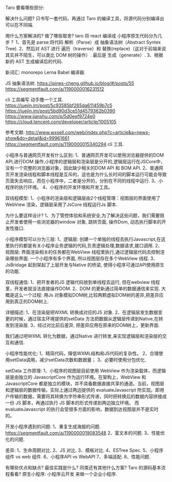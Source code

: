 Taro 要看哪些部分:

解决什么问题? 
只书写一套代码，再通过 Taro 的编译工具，将源代码分别编译出可以在不同端.

用什么方案解决的? 做了哪些取舍?
taro 将 react 编译成 小程序原生代码分为几步？
1、首先是 parse:将代码 解析（Parse）成 抽象语法树（Abstract Syntex Tree).
2、然后对 AST 进行 遍历（traverse）和 替换(replace)（这对于前端来说其实并不陌生，可以类比 DOM 树的操作）. 最后是 生成（generate）.
3、根据新的 AST 生成编译后的代码.

新词汇:
monorepo
Lerna
Babel 编译器.

JS 抽象语法树.
https://pines-cheng.github.io/blog/#/posts/55
https://segmentfault.com/a/1190000016231512

cli 工具编写 动手撸一个工具.
https://juejin.im/post/5c93585bf265da611459b7c5
https://juejin.im/post/5bd90d3ce51d4579362b0390
https://www.jianshu.com/p/5d0eef9724e0
https://cloud.tencent.com/developer/article/1005105

参考文献:
http://www.wxsell.com/web/index.php?c=article&a=news-show&do=detail&id=99961661
https://segmentfault.com/a/1190000015340294  cli 工具.

小程序与普通网页开发有什么区别:
1、普通网页开发可以使用浏览器提供的DOM API,进行DOM 操作,小程序的逻辑层和渲染层是分开的,逻辑层运行在JSCore中，没有一个完整的浏览器对象，因此缺少相关的DOM API 和 BOM API.
2、普通网页开发渲染线程和脚本线程是互斥的，这也是为什么长时间的脚本运行可能会导致页面失去响应，而在小程序中，二者是分开的，分别在不同的线程中运行.
3、小程序的执行环境。
4、小程序的开发环境和开发工具。

双线程模型:
1、小程序的渲染层和逻辑层由2个线程管理：视图层的界面使用了WebView 渲染，逻辑层采用了JsCore 线程运行Js 脚本.

为什么要这样设计?
1、为了管控体验和系统安全,为了解决这些问题，我们需要阻止开发者使用一些浏览器的window 对象, 跳转页面, 操作Dom, 动态执行脚本的开发性接口.

小程序模型可以分为三层:
1、逻辑层: 创建一个单独的线程去执行Javascript,在这里执行的都是有关小程序业务逻辑的代码,负责逻辑处理,数据请求,接口调用.
2、视图层: 界面渲染相关的任务都在WebView 线程里执行,通过逻辑层代码去控制渲染哪些界面. 一个小程序有多个界面, 所以视图层存在多个WebView 线程.
3、JsBridage 起到架起了上层开发与Native 的桥梁, 使得小程序可通过API使用原生的功能.

双线程通信:
1、把开发者的JS 逻辑代码放到单线程去运行, 但在webview 线程里，开发者就没法直接操作DOM.
2、DOM 的更新通过简单的数据通信来实现.
大概是这么一个过程: 用Js 对象模拟DOM树,比较两颗虚拟DOM树的差异,把差异应用到真正的DOM树上.

详细描述:
1、在渲染层把WXML 转换成对应的JS 对象.
2、在逻辑层发生数据变更的时候，通过宿主环境提供的setData 方法把数据从逻辑层传递到Native,在转发到渲染层.
3、经过对比前后差异, 把差异应用在原来的DOM树上，更新界面.

我们通过吧WXML 转化为数据，通过Native 进行转发,来实现逻辑层和渲染层的交互和通信.

小程序性能优化:
1、精简代码，降低WXML结构和JS代码的复杂性。
2、合理使用setData调用，减少setData次数和数据量；
3、必要时使用分包优化.

setData 工作原理:
1、小程序的视图层目前使用 WebView 作为渲染载体，而逻辑层是由独立的 JavascriptCore 作为运行环境。在架构上，WebView 和 JavascriptCore 都是独立的模块，并不具备数据直接共享的通道。当前，视图层和逻辑层的数据传输，实际上通过两边提供的 evaluateJavascript 所实现。即用户传输的数据，需要将其转换为字符串形式传递，同时把转换后的数据内容拼接成一份 JS 脚本，再通过执行 JS 脚本的形式传递到两边独立环境。
而 evaluateJavascript 的执行会受很多方面的影响，数据到达视图层并不是实时的。

开发小程序遇到的问题:
1、重复生成海报的问题.
https://segmentfault.com/a/1190000019083548
2、富文本的问题.
3、性能优化的问题.

差异:
1、生命周期对比.
2、JS 对比.
3、模板对比.
4、ESTree Spec.
5、小程序组件 vs web 组件.
6、小程序API vs WebAPI
7、多端适配.
8、性能问题.

有哪些优点和缺点?
最佳实践是什么?
同类还有其他什么方案?
Taro 的源码基本流程看看? 
原生小程序:
小程序云开发 来做一个企业小程序.

